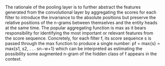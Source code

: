 The rationale of the pooling layer is to further abstract the features generated from the convolutional
layer by aggregating the scores for each filter to introduce the invariance to the absolute positions but
preserve the relative positions of the n-grams between themselves and the entity heads at the same
time. The popular aggregating function is max as
it bears responsibility for identifying the most important or relevant features from the score sequence.
Concretely, for each filter f, its score sequence s is
passed through the max function to produce a single
number: pf = max{s} = max{s1, s2, . . . sn−w+1}
which can be interpreted as estimating the possibility some augmented n-gram of the hidden class of f
appears in the context.
